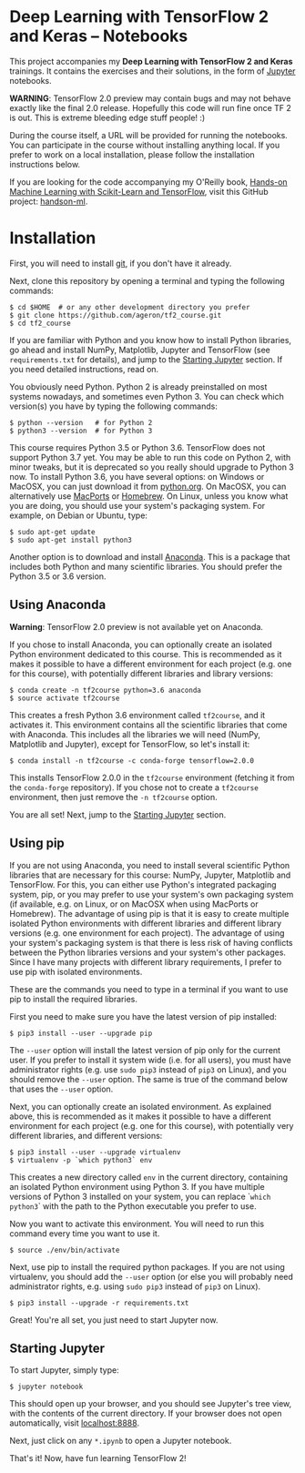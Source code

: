 Deep Learning with TensorFlow 2 and Keras – Notebooks
==============================================

This project accompanies my **Deep Learning with TensorFlow 2 and Keras** trainings. It contains the exercises and their solutions, in the form of [Jupyter](http://jupyter.org/) notebooks.

**WARNING**: TensorFlow 2.0 preview may contain bugs and may not behave exactly like the final 2.0 release. Hopefully this code will run fine once TF 2 is out. This is extreme bleeding edge stuff people! :)

During the course itself, a URL will be provided for running the notebooks. You can participate in the course without installing anything local. If you prefer to work on a local installation, please follow the installation instructions below.

If you are looking for the code accompanying my O'Reilly book, [Hands-on Machine Learning with Scikit-Learn and TensorFlow](http://shop.oreilly.com/product/0636920052289.do), visit this GitHub project: [handson-ml](https://github.com/ageron/handson-ml).

# Installation

First, you will need to install [git](https://git-scm.com/), if you don't have it already.

Next, clone this repository by opening a terminal and typing the following commands:

    $ cd $HOME  # or any other development directory you prefer
    $ git clone https://github.com/ageron/tf2_course.git
    $ cd tf2_course

If you are familiar with Python and you know how to install Python libraries, go ahead and install NumPy, Matplotlib, Jupyter and TensorFlow (see `requirements.txt` for details), and jump to the [Starting Jupyter](#starting-jupyter) section. If you need detailed instructions, read on.

You obviously need Python. Python 2 is already preinstalled on most systems nowadays, and sometimes even Python 3. You can check which version(s) you have by typing the following commands:

    $ python --version   # for Python 2
    $ python3 --version  # for Python 3

This course requires Python 3.5 or Python 3.6. TensorFlow does not support Python 3.7 yet. You may be able to run this code on Python 2, with minor tweaks, but it is deprecated so you really should upgrade to Python 3 now. To install Python 3.6, you have several options: on Windows or MacOSX, you can just download it from [python.org](https://www.python.org/downloads/). On MacOSX, you can alternatively use [MacPorts](https://www.macports.org/) or [Homebrew](https://brew.sh/). On Linux, unless you know what you are doing, you should use your system's packaging system. For example, on Debian or Ubuntu, type:

    $ sudo apt-get update
    $ sudo apt-get install python3

Another option is to download and install [Anaconda](https://www.continuum.io/downloads). This is a package that includes both Python and many scientific libraries. You should prefer the Python 3.5 or 3.6 version.

## Using Anaconda

**Warning**: TensorFlow 2.0 preview is not available yet on Anaconda.

If you chose to install Anaconda, you can optionally create an isolated Python environment dedicated to this course. This is recommended as it makes it possible to have a different environment for each project (e.g. one for this course), with potentially different libraries and library versions:

    $ conda create -n tf2course python=3.6 anaconda
    $ source activate tf2course

This creates a fresh Python 3.6 environment called `tf2course`, and it activates it. This environment contains all the scientific libraries that come with Anaconda. This includes all the libraries we will need (NumPy, Matplotlib and Jupyter), except for TensorFlow, so let's install it:

    $ conda install -n tf2course -c conda-forge tensorflow=2.0.0

This installs TensorFlow 2.0.0 in the `tf2course` environment (fetching it from the `conda-forge` repository). If you chose not to create a `tf2course` environment, then just remove the `-n tf2course` option.

You are all set! Next, jump to the [Starting Jupyter](#starting-jupyter) section.

## Using pip 
If you are not using Anaconda, you need to install several scientific Python libraries that are necessary for this course: NumPy, Jupyter, Matplotlib and TensorFlow. For this, you can either use Python's integrated packaging system, pip, or you may prefer to use your system's own packaging system (if available, e.g. on Linux, or on MacOSX when using MacPorts or Homebrew). The advantage of using pip is that it is easy to create multiple isolated Python environments with different libraries and different library versions (e.g. one environment for each project). The advantage of using your system's packaging system is that there is less risk of having conflicts between the Python libraries versions and your system's other packages. Since I have many projects with different library requirements, I prefer to use pip with isolated environments.

These are the commands you need to type in a terminal if you want to use pip to install the required libraries.

First you need to make sure you have the latest version of pip installed:

    $ pip3 install --user --upgrade pip

The `--user` option will install the latest version of pip only for the current user. If you prefer to install it system wide (i.e. for all users), you must have administrator rights (e.g. use `sudo pip3` instead of `pip3` on Linux), and you should remove the `--user` option. The same is true of the command below that uses the `--user` option.

Next, you can optionally create an isolated environment. As explained above, this is recommended as it makes it possible to have a different environment for each project (e.g. one for this course), with potentially very different libraries, and different versions:

    $ pip3 install --user --upgrade virtualenv
    $ virtualenv -p `which python3` env

This creates a new directory called `env` in the current directory, containing an isolated Python environment using Python 3. If you have multiple versions of Python 3 installed on your system, you can replace \``which python3`\` with the path to the Python executable you prefer to use.

Now you want to activate this environment. You will need to run this command every time you want to use it.

    $ source ./env/bin/activate

Next, use pip to install the required python packages. If you are not using virtualenv, you should add the `--user` option (or else you will probably need administrator rights, e.g. using `sudo pip3` instead of `pip3` on Linux).

    $ pip3 install --upgrade -r requirements.txt

Great! You're all set, you just need to start Jupyter now.

## Starting Jupyter
To start Jupyter, simply type:

    $ jupyter notebook

This should open up your browser, and you should see Jupyter's tree view, with the contents of the current directory. If your browser does not open automatically, visit [localhost:8888](http://localhost:8888/tree).

Next, just click on any `*.ipynb` to open a Jupyter notebook.

That's it! Now, have fun learning TensorFlow 2!


